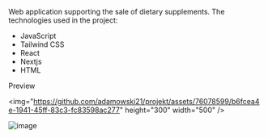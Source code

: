 Web application supporting the sale of dietary supplements.
The technologies used in the project:
- JavaScript
- Tailwind CSS
- React
- Nextjs
- HTML

Preview

<img="https://github.com/adamowski21/projekt/assets/76078599/b6fcea4e-1941-45ff-83c3-fc83598ac277" height="300" width="500" />

![image](https://github.com/adamowski21/projekt/assets/76078599/baf63e37-c00a-47ff-90cc-b18ca23d57ae)
